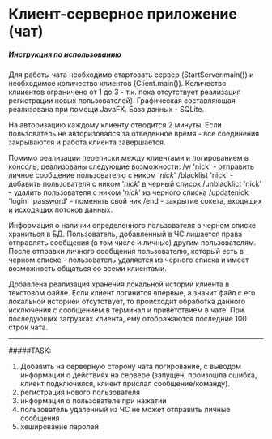 # Клиент-серверное приложение (чат)
##### Инструкция по использованию
Для работы чата необходимо стартовать сервер (StartServer.main()) и необходимое количество клиентов (Client.main()).
Количество клииентов ограничено от 1 до 3 - т.к. пока отсутствует реализация регистрации новых пользователей).
Графическая составляющая реализована при помощи JavaFX.
База данных - SQLite.

На авторизацию каждому клиенту отводится 2 минуты. Если пользователь не авторизовался за отведенное время - все
соединения закрываются и работа клиента завершается.

Помимо реализации переписки между клиентами и логированием в консоль,
реализованы следующие возможности:
/w 'nick' - отправить личное сообщение пользователю с ником '*nick*'
/blacklist 'nick' - добавить пользователя с ником '*nick*' в черный список
/unblacklict 'nick' - удалить пользователя с ником '*nick*' из черного списка
/updatenick 'login' 'password' - поменять свой ник
/end - закрытие сокета, входящих и исходящих потоков данных.

Информация о наличии определенного пользователя в черном списке храниться в БД.
Пользователь, добавленный в ЧС лишается права отправлять сообщения (в том числе и личные) другим пользователям.
После отправки личного сообщения пользователю, который есть в черном списке - пользователь удаляется из черного списка
и имеет возможность общаться со всеми клиентами.

Добавлена реализация хранения локальной истории клиента в текстовом файле.
Если клиент логинится впервые, а значит файл с его локальной историей отсутствует, то происходит обработка данного
исключения с сообщением в терминал и приветствием в чате.
При последующих загрузках клиента, ему отображаются последние 100 строк чата.
***
#####TASK:
1. Добавить на серверную сторону чата логирование, с выводом информации о действиях на сервере
    (запущен, произошла ошибка, клиент подключился, клиент прислал сообщение/команду).
2. регистрация нового пользователя
3. информация о пользователе при нажатии
4. пользователь удаленный из ЧС не может отправить личные сообщения
5. хеширование паролей